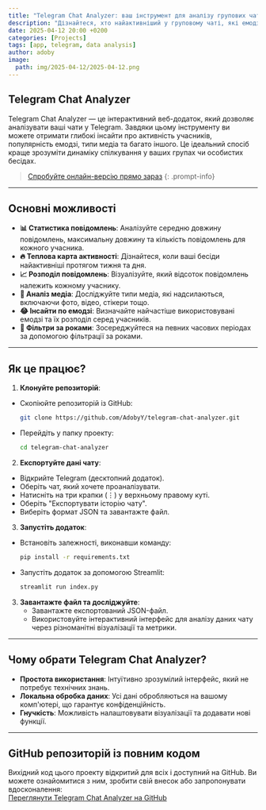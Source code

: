 ```yaml
---
title: "Telegram Chat Analyzer: ваш інструмент для аналізу групових чатів"
description: "Дізнайтеся, хто найактивніший у груповому чаті, які емодзі використовуються найчастіше та скільки медіа відправляють учасники. Telegram Chat Analyzer — це зручний інструмент для візуалізації даних із ваших бесід, який допоможе краще зрозуміти стиль спілкування."
date: 2025-04-12 20:00 +0200
categories: [Projects]
tags: [app, telegram, data analysis]
author: adoby
image:
  path: img/2025-04-12/2025-04-12.png
---
```


## Telegram Chat Analyzer

Telegram Chat Analyzer — це інтерактивний веб-додаток, який дозволяє аналізувати ваші чати у Telegram. Завдяки цьому інструменту ви можете отримати глибокі інсайти про активність учасників, популярність емодзі, типи медіа та багато іншого. Це ідеальний спосіб краще зрозуміти динаміку спілкування у ваших групах чи особистих бесідах.

> [Спробуйте онлайн-версію прямо зараз](https://telegram-chat-analyzer.streamlit.app/)
{: .prompt-info}

---

## Основні можливості

- **📊 Статистика повідомлень**: Аналізуйте середню довжину повідомлень, максимальну довжину та кількість повідомлень для кожного учасника.
- **🔥 Теплова карта активності**: Дізнайтеся, коли ваші бесіди найактивніші протягом тижня та дня.
- **📈 Розподіл повідомлень**: Візуалізуйте, який відсоток повідомлень належить кожному учаснику.
- **🎥 Аналіз медіа**: Досліджуйте типи медіа, які надсилаються, включаючи фото, відео, стікери тощо.
- **😂 Інсайти по емодзі**: Визначайте найчастіше використовувані емодзі та їх розподіл серед учасників.
- **📅 Фільтри за роками**: Зосереджуйтеся на певних часових періодах за допомогою фільтрації за роками.


---

## Як це працює?

1. **Клонуйте репозиторій**:
  - Скопіюйте репозиторій із GitHub:
    ```bash
    git clone https://github.com/AdobyY/telegram-chat-analyzer.git
    ```
  - Перейдіть у папку проекту:
    ```bash
    cd telegram-chat-analyzer
    ```

2. **Експортуйте дані чату**:
  - Відкрийте Telegram (десктопний додаток).
  - Оберіть чат, який хочете проаналізувати.
  - Натисніть на три крапки (⋮) у верхньому правому куті.
  - Оберіть "Експортувати історію чату".
  - Виберіть формат JSON та завантажте файл.

3. **Запустіть додаток**:
  - Встановіть залежності, виконавши команду:
    ```bash
    pip install -r requirements.txt
    ```
  - Запустіть додаток за допомогою Streamlit:
    ```bash
    streamlit run index.py
    ```

3. **Завантажте файл та досліджуйте**:
   - Завантажте експортований JSON-файл.
   - Використовуйте інтерактивний інтерфейс для аналізу даних чату через різноманітні візуалізації та метрики.

---

## Чому обрати Telegram Chat Analyzer?

- **Простота використання**: Інтуїтивно зрозумілий інтерфейс, який не потребує технічних знань.
- **Локальна обробка даних**: Усі дані обробляються на вашому комп'ютері, що гарантує конфіденційність.
- **Гнучкість**: Можливість налаштовувати візуалізації та додавати нові функції.


---

## GitHub репозиторій із повним кодом  

Вихідний код цього проекту відкритий для всіх і доступний на GitHub. Ви можете ознайомитися з ним, зробити свій внесок або запропонувати вдосконалення:  
[Переглянути Telegram Chat Analyzer на GitHub](https://github.com/AdobyY/telegram-chat-analyzer)
